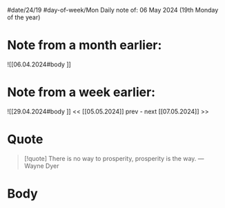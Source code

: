 
#date/24/19
#day-of-week/Mon
Daily note of: 06 May 2024 (19th Monday of the year)

# Note from a month earlier:
![[06.04.2024#body ]]

# Note from a week earlier:
![[29.04.2024#body ]]
 << [[05.05.2024]] prev - next [[07.05.2024]] >>
# Quote

> [!quote] There is no way to prosperity, prosperity is the way.
> — Wayne Dyer
# Body

